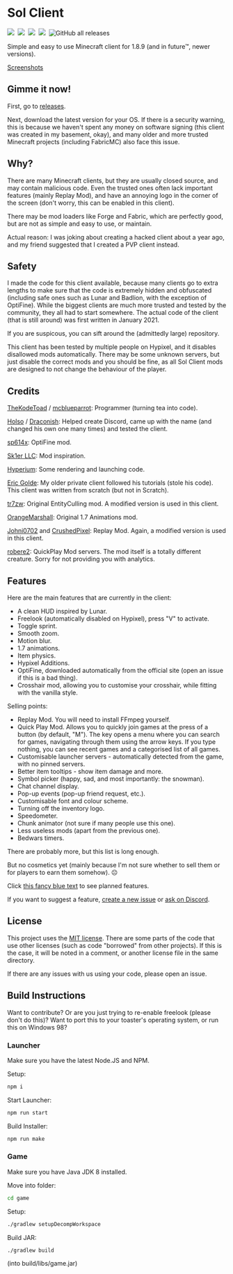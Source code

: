 # Sol Client


<a href="https://github.com/TheKodeToad/Sol-Client/actions/workflows/build.yml"><img src="https://img.shields.io/github/workflow/status/TheKodeToad/Sol-Client/build?style=for-the-badge&logo=github&logoColor=white"/></a>&nbsp;
<img src="https://img.shields.io/static/v1?label=you%20didn%27t&message=ask%20for%20this&color=blue&style=for-the-badge"/>&nbsp;
<img src="https://img.shields.io/static/v1?label=minecraft&message=1.8.9&color=brightgreen&style=for-the-badge"/>&nbsp;
<a href="https://discord.gg/QFDGDhcFqu"><img src="https://img.shields.io/discord/886561982872977408?color=5662F6&label=discord&logo=discord&logoColor=white&style=for-the-badge"/></a>&nbsp;
![GitHub all releases](https://img.shields.io/github/downloads/TheKodeToad/Sol-Client/total?label=Downloads&style=for-the-badge)&nbsp;

Simple and easy to use Minecraft client for 1.8.9 (and in future™, newer versions).

[Screenshots](assets/screenshots/README.md)

## Gimme it now!
First, go to [releases](https://github.com/TheKodeToad/Sol-Client/releases).

Next, download the latest version for your OS. If there is a security warning, this is because we haven't spent any money on software signing (this client was created in my basement, okay), and many older and more trusted Minecraft projects (including FabricMC) also face this issue.

## Why?
There are many Minecraft clients, but they are usually closed source, and may contain malicious code. Even the trusted ones often lack important features (mainly Replay Mod), and have an annoying logo in the corner of the screen (don't worry, this can be enabled in this client).

There may be mod loaders like Forge and Fabric, which are perfectly good, but are not as simple and easy to use, or maintain.

Actual reason: I was joking about creating a hacked client about a year ago, and my friend suggested that I created a PVP client instead.

## Safety
I made the code for this client available, because many clients go to extra lengths to make sure that the code is extremely hidden and obfuscated (including safe ones such as Lunar and Badlion, with the exception of OptiFine). While the biggest clients are much more trusted and tested by the community, they all had to start somewhere. The actual code of the client (that is still around) was first written in January 2021.

If you are suspicous, you can sift around the (admittedly large) repository.

This client has been tested by multiple people on Hypixel, and it disables disallowed mods automatically. There may be some unknown servers, but just disable the correct mods and you should be fine, as all Sol Client mods are designed to not change the behaviour of the player.

## Credits
[TheKodeToad](https://github.com/TheKodeToad) / [mcblueparrot](https://mine.ly/mcblueparrot.1): Programmer (turning tea into code).

[Holso](https://github.com/Holso) / [Draconish](https://mine.ly/Draconish.1): Helped create Discord, came up with the name (and changed his own one many times) and tested the client.

[sp614x](https://github.com/sp614x): OptiFine mod.

[Sk1er LLC](https://github.com/Sk1erLLC): Mod inspiration.

[Hyperium](https://github.com/HyperiumClient/Hyperium): Some rendering and launching code.

[Eric Golde](https://www.youtube.com/c/egold555): My older private client followed his tutorials (stole his code). This client was written from scratch (but not in Scratch).

[tr7zw](https://github.com/tr7zw/EntityCulling): Original EntityCulling mod. A modified version is used in this client.

[OrangeMarshall](https://namemc.com/profile/OrangeMarshall.1): Original 1.7 Animations mod.

[Johni0702](https://github.com/Johni0702) and [CrushedPixel](https://github.com/CrushedPixel): Replay Mod. Again, a modified version is used in this client.

[robere2](https://github.com/robere2): QuickPlay Mod servers. The mod itself is a totally different creature. Sorry for not providing you with analytics.

## Features

Here are the main features that are currently in the client:

- A clean HUD inspired by Lunar.
- Freelook (automatically disabled on Hypixel), press "V" to activate.
- Toggle sprint.
- Smooth zoom.
- Motion blur.
- 1.7 animations.
- Item physics.
- Hypixel Additions.
- OptiFine, downloaded automatically from the official site (open an issue if this is a bad thing).
- Crosshair mod, allowing you to customise your crosshair, while fitting with the vanilla style.  

Selling points:
- Replay Mod. You will need to install FFmpeg yourself.
- Quick Play Mod. Allows you to quickly join games at the press of a button (by default, "M"). The key opens a menu where you can search for games, navigating through them using the arrow keys. If you type nothing, you can see recent games and a categorised list of all games.
- Customisable launcher servers - automatically detected from the game, with no pinned servers.
- Better item tooltips - show item damage and more.
- Symbol picker (happy, sad, and most importantly: the snowman).
- Chat channel display.
- Pop-up events (pop-up friend request, etc.).
- Customisable font and colour scheme.
- Turning off the inventory logo.
- Speedometer.
- Chunk animator (not sure if many people use this one).
- Less useless mods (apart from the previous one).
- Bedwars timers.

There are probably more, but this list is long enough.

But no cosmetics yet (mainly because I'm not sure whether to sell them or for players to earn them somehow). ☹

Click [this fancy blue text](https://github.com/TheKodeToad/SolClient/projects/1) to see planned features.

If you want to suggest a feature, [create a new issue](https://github.com/TheKodeToad/Sol-Client/issues/new) or [ask on Discord](https://discord.gg/QFDGDhcFqu).

## License
This project uses the [MIT license](LICENSE). There are some parts of the code that use other licenses (such as code "borrowed" from other projects). If this is the case, it will be noted in a comment, or another license file in the same directory.

If there are any issues with us using your code, please open an issue.

## Build Instructions

Want to contribute? Or are you just trying to re-enable freelook (please don't do this)? Want to port this to your toaster's operating system, or run this on Windows 98?

### Launcher

Make sure you have the latest Node.JS and NPM.

Setup:
```sh
npm i
```

Start Launcher:
```sh
npm run start
```

Build Installer:
```sh
npm run make
```

### Game

Make sure you have Java JDK 8 installed.

Move into folder:
```sh
cd game
```

Setup:
```sh
./gradlew setupDecompWorkspace
```

Build JAR:
```sh
./gradlew build
```
(into build/libs/game.jar)

